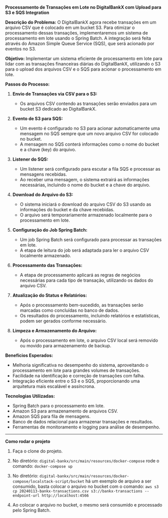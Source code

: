**Processamento de Transações em Lote no DigitalBankX com Upload para S3 e SQS Integration**

**Descrição do Problema:** O DigitalBankX agora recebe transações em um arquivo CSV que é colocado em um bucket S3. Para
otimizar o processamento dessas transações, implementaremos um sistema de processamento em lote usando o Spring Batch. A
integração será feita através do Amazon Simple Queue Service (SQS), que será acionado por eventos no S3.

**Objetivo:** Implementar um sistema eficiente de processamento em lote para lidar com as transações financeiras diárias
do DigitalBankX, utilizando o S3 para o upload dos arquivos CSV e o SQS para acionar o processamento em lote.

**Passos do Processo:**

1. **Envio de Transações via CSV para o S3:**

    - Os arquivos CSV contendo as transações serão enviados para um bucket S3 dedicado ao DigitalBankX.
2. **Evento de S3 para SQS:**

    - Um evento é configurado no S3 para acionar automaticamente uma mensagem no SQS sempre que um novo arquivo CSV for
      colocado no bucket.
    - A mensagem no SQS conterá informações como o nome do bucket e a chave (key) do arquivo.
3. **Listener do SQS:**

    - Um listener será configurado para escutar a fila SQS e processar as mensagens recebidas.
    - Ao receber uma mensagem, o sistema extrairá as informações necessárias, incluindo o nome do bucket e a chave do
      arquivo.
4. **Download do Arquivo do S3:**

    - O sistema iniciará o download do arquivo CSV do S3 usando as informações do bucket e da chave recebidas.
    - O arquivo será temporariamente armazenado localmente para o processamento em lote.
5. **Configuração do Job Spring Batch:**

    - Um job Spring Batch será configurado para processar as transações em lote.
    - A etapa de leitura do job será adaptada para ler o arquivo CSV localmente armazenado.
6. **Processamento das Transações:**

    - A etapa de processamento aplicará as regras de negócios necessárias para cada tipo de transação, utilizando os
      dados do arquivo CSV.
7. **Atualização do Status e Relatórios:**

    - Após o processamento bem-sucedido, as transações serão marcadas como concluídas no banco de dados.
    - Os resultados do processamento, incluindo relatórios e estatísticas, podem ser gerados conforme necessário.
8. **Limpeza e Armazenamento do Arquivo:**

    - Após o processamento em lote, o arquivo CSV local será removido ou movido para armazenamento de backup.

**Benefícios Esperados:**

- Melhoria significativa no desempenho do sistema, aproveitando o processamento em lote para grandes volumes de
  transações.
- Facilidade na identificação e correção de transações com falha.
- Integração eficiente entre o S3 e o SQS, proporcionando uma arquitetura mais escalável e assíncrona.

**Tecnologias Utilizadas:**

- Spring Batch para o processamento em lote.
- Amazon S3 para armazenamento de arquivos CSV.
- Amazon SQS para fila de mensagens.
- Banco de dados relacional para armazenar transações e resultados.
- Ferramentas de monitoramento e logging para análise de desempenho.

---

**Como rodar o projeto**

1) Faça o clone do projeto.

2) No diretório: `digital-bankx/src/main/resources/docker-compose` rode o comando:
   `docker-compose up`

3) No diretório: `digital-bankx/src/main/resources/docker-compose/localstack-script/bucket` há um exemplo de arquivo a
   ser
   consumido, basta colocar o arquivo no bucket com o
   comando: `aws s3 cp 20240113-bankx-transactions.csv s3://bankx-transactions --endpoint-url http://localhost:4566
   `

4) Ao colocar o arquivo no bucket, o mesmo será consumido e processado pelo Spring Batch.

